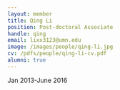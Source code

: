 ```yaml
---
layout: member
title: Qing Li
position: Post-doctoral Associate
handle: qing
email: lixx3123@umn.edu
image: /images/people/qing-li.jpg
cv: /pdfs/people/qing-li-cv.pdf
alumni: true
---
```


Jan 2013-June 2016


